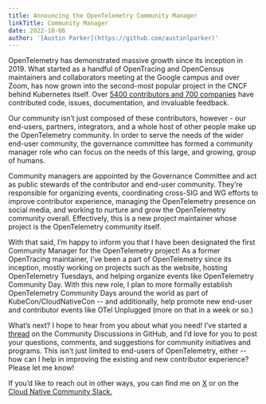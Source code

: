 ```yaml
---
title: Announcing the OpenTelemetry Community Manager
linkTitle: Community Manager
date: 2022-10-06
author: '[Austin Parker](https://github.com/austinlparker)'
---
```


OpenTelemetry has demonstrated massive growth since its inception in 2019. What
started as a handful of OpenTracing and OpenCensus maintainers and collaborators
meeting at the Google campus and over Zoom, has now grown into the second-most
popular project in the CNCF behind Kubernetes itself. Over
[5400 contributors and 700 companies](https://opentelemetry.devstats.cncf.io/d/74/contributions-chart?orgId=1&var-period=m&var-metric=contributions&var-repogroup_name=All&var-country_name=All&var-company_name=All&var-company=all&from=now-3y&to=now-2d)
have contributed code, issues, documentation, and invaluable feedback.

Our community isn’t just composed of these contributors, however - our
end-users, partners, integrators, and a whole host of other people make up the
OpenTelemetry community. In order to serve the needs of the wider end-user
community, the governance committee has formed a community manager role who can
focus on the needs of this large, and growing, group of humans.

Community managers are appointed by the Governance Committee and act as public
stewards of the contributor and end-user community. They’re responsible for
organizing events, coordinating cross-SIG and WG efforts to improve contributor
experience, managing the OpenTelemetry presence on social media, and working to
nurture and grow the OpenTelemetry community overall. Effectively, this is a new
project maintainer whose project is the OpenTelemetry community itself.

With that said, I’m happy to inform you that I have been designated the first
Community Manager for the OpenTelemetry project! As a former OpenTracing
maintainer, I’ve been a part of OpenTelemetry since its inception, mostly
working on projects such as the website, hosting OpenTelemetry Tuesdays, and
helping organize events like OpenTelemetry Community Day. With this new role, I
plan to more formally establish OpenTelemetry Community Days around the world as
part of KubeCon/CloudNativeCon -- and additionally, help promote new end-user
and contributor events like OTel Unplugged (more on that in a week or so.)

What’s next? I hope to hear from you about what you need! I’ve started a
[thread](https://github.com/open-telemetry/community/discussions/1203) on the
Community Discussions in GitHub, and I’d love for you to post your questions,
comments, and suggestions for community initiatives and programs. This isn’t
just limited to end-users of OpenTelemetry, either -- how can I help in
improving the existing and new contributor experience? Please let me know!

If you’d like to reach out in other ways, you can find me on
[X](https://x.com/@austinlparker) or on the
[Cloud Native Community Slack.](https://cloud-native.slack.com/archives/CJFCJHG4Q)
